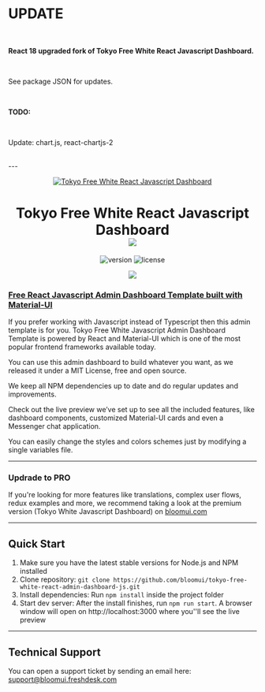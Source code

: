 
<h1>UPDATE</h1>
<br>
<p><b>React 18 upgraded fork of Tokyo Free White React Javascript Dashboard.</b></p>
<br>
<p>See package JSON for updates.</p>
<br>
<p><b>TODO:</b></p>
<br>
<p>Update: chart.js, react-chartjs-2</p>
<br>
---
<p align="center">
    <a href="https://bloomui.com" title="BloomUI.com">
        <img src="https://bloomui.s3.us-east-2.amazonaws.com/tokyo-logo.png" alt="Tokyo Free White React Javascript Dashboard">
    </a>
</p>
<h1 align="center">
    <b>Tokyo Free White React Javascript Dashboard</b>
    <br>
    <a href="https://twitter.com/intent/tweet?url=https://bloomui.com&text=I like this React admin dashboard">
        <img src="https://img.shields.io/twitter/url/http/shields.io.svg?style=social" />
    </a>
</h1>
<div align="center">

![version](https://img.shields.io/badge/version-1.1.0-blue.svg)
![license](https://img.shields.io/badge/license-MIT-blue.svg)

<a href="https://bloomui.com/product/tokyo-free-white-react-javascript-material-ui-admin-dashboard/"><img src="https://bloomui.s3.us-east-2.amazonaws.com/tokyo-free-white-react-javascript-material-ui-admin-dashboard.jpg" /></a>
</div>

<a href="https://bloomui.com/product/tokyo-free-white-react-javascript-material-ui-admin-dashboard/"><h3>Free React Javascript Admin Dashboard Template built with Material-UI</h3></a>
<p>
    If you prefer working with Javascript instead of Typescript then this admin template is for you. Tokyo Free White Javascript Admin Dashboard Template is powered by React and Material-UI which is one of the most popular frontend frameworks available today.
</p>
<p>
You can use this admin dashboard to build whatever you want, as we released it under a MIT License, free and open source.
</p>
<p>
We keep all NPM dependencies up to date and do regular updates and improvements.
</p>
<p>
Check out the live preview we’ve set up to see all the included features, like dashboard components, customized Material-UI cards and even a Messenger chat application.
</p>
<p>
You can easily change the styles and colors schemes just by modifying a single variables file.
</p>

---
<h3>Updrade to PRO</h3>

<p>If you're looking for more features like translations, complex user flows, redux examples and more,  we recommend taking a look at the premium version (Tokyo White Javascript Dashboard) on <a href="https://bloomui.com">bloomui.com</a></p>

---

<h2>
    Quick Start
</h2>
<ol>
    <li>Make sure you have the latest stable versions for Node.js and NPM installed</li>
    <li>Clone repository: <code>git clone https://github.com/bloomui/tokyo-free-white-react-admin-dashboard-js.git</code></li>
    <li>Install dependencies: Run <code>npm install</code> inside the project folder</li>
    <li>Start dev server: After the install finishes, run <code>npm run start</code>. A browser window will open on http://localhost:3000 where you''ll see the live preview</li>
</ol>

---

<h2>
    Technical Support
</h2>
<p>
    You can open a support ticket by sending an email here: <a href="mailto:support@bloomui.freshdesk.com" title="Open Support Ticket">
        support@bloomui.freshdesk.com
    </a>
</p>
